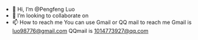 - 👋 Hi, I’m @Pengfeng Luo
- 💞️ I’m looking to collaborate on 
- 📫 How to reach me You can use Gmail or QQ mail to reach me
Gmail is luo98776@gmail.com
QQmail is 1014773927@qq.com

